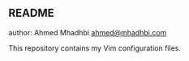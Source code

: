 README
------
author: Ahmed Mhadhbi <ahmed@mhadhbi.com>

This repository contains my Vim configuration files.
